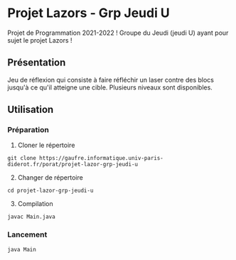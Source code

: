 # Projet Lazors - Grp Jeudi U

Projet de Programmation 2021-2022 !
Groupe du Jeudi (jeudi U) ayant pour sujet le projet Lazors !

## Présentation

Jeu de réflexion qui consiste à faire réfléchir un laser contre des blocs jusqu'à ce qu'il atteigne une cible. Plusieurs niveaux sont disponibles.

## Utilisation

### Préparation

1.  Cloner le répertoire
```
git clone https://gaufre.informatique.univ-paris-diderot.fr/porat/projet-lazor-grp-jeudi-u
```

2.  Changer de répertoire
```
cd projet-lazor-grp-jeudi-u
```

3.  Compilation
```
javac Main.java
```

### Lancement
```
java Main
```